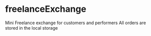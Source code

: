 # freelanceExchange
Mini Freelance exchange for customers and performers
All orders are stored in the local storage
